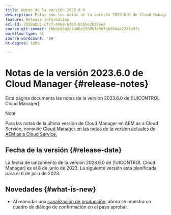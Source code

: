 ```yaml
---
title: Notas de la versión 2023.6.0
description: Estas son las notas de la versión 2023.6.0 de Cloud Manager.
feature: Release Information
exl-id: 2d38abb1-cfc7-44a9-b303-b555e2827eea
source-git-commit: 1bbdc88a2c7a86e258d5fd56fab504aa7232e9fc
workflow-type: ht
source-wordcount: '99'
ht-degree: 100%

---
```



# Notas de la versión 2023.6.0 de Cloud Manager {#release-notes}

Esta página documenta las notas de la versión 2023.6.0 de [!UICONTROL Cloud Manager].

>[!NOTE]
>
>Para las notas de la última versión de Cloud Manager en AEM as a Cloud Service, consulte [Cloud Manager en las notas de la versión actuales de AEM as a Cloud Service.](https://experienceleague.adobe.com/docs/experience-manager-cloud-service/content/implementing/using-cloud-manager/release-notes-cloud-manager/release-notes-cm-current.html?lang=es)

## Fecha de la versión {#release-date}

La fecha de lanzamiento de la versión 2023.6.0 de [!UICONTROL Cloud Manager] es el 8 de junio de 2023. La siguiente versión está planificada para el 6 de julio de 2023.

## Novedades {#what-is-new}

* Al reanudar una [canalización de producción,](/help/using/production-pipelines.md) ahora se muestra un cuadro de diálogo de confirmación en el paso aprobar.
